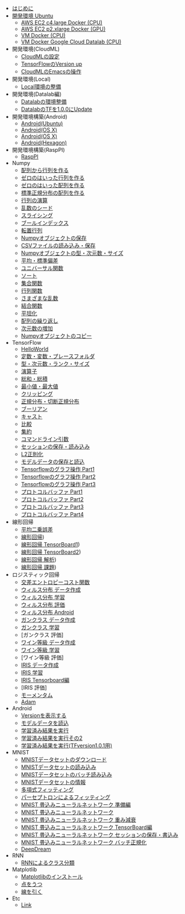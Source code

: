
* [はじめに](README.md)
* [開発環境 Ubuntu](./develop-ubuntu/README.md)
	* [AWS EC2 c4.large Docker (CPU)](./develop-ubuntu/r1.0.1/aws-ec2-docker-cpu.md)
	* [AWS EC2 p2.xlarge Docker (GPU)](./develop-ubuntu/r1.0.1/aws-ec2-docker-gpu.md)
	* [VM Docker (CPU)](./develop-ubuntu/r1.0.1/vm-docker-cpu.md)
	* [VM Docker Google Cloud Datalab (CPU)](./develop-ubuntu/r1.0.1/vm-docker-datalab-cpu.md)
* 開発環境(CloudML)
	* [CloudMLの設定](cloudml/cloudml.md)
    * [TensorFlowのVersion up](cloudml/versionup.md)
    * [CloudMLのEmacsの操作](cloudml/emacs.md)
* 開発環境(Local)
    * [Local環境の整備](local/local.md)
* 開発環境(Datalab編)
    * [Datalabの環境整備](datalab/datalab.md)
    * [DatalabのTFを1.0.0にUpdate](datalab/datalab_update_tf1.md)
* 開発環境構築(Android)
    * [Android(Ubuntu)](android/build.md)
    * [Android(OS X)](android/build_osx.md)
    * [Android(OS X)](android/build_osx_bazel.md)
    * [Android(Hexagon)](android/build_hexagon.md)
* 開発環境構築(RaspPI)
    * [RaspPI](raspberryPI/build.md)
* Numpy
    * [配列から行列を作る](numpy/numpy_arrmat.md)
    * [ゼロのはいった行列を作る](numpy/numpy_zerotensor.md)
    * [ゼロのはいった配列を作る](numpy/numpy_zeroarray.md)
    * [標準正規分布の配列を作る](numpy/numpy_randn.md)
    * [行列の演算](numpy/numpy006.md)
    * [乱数のシード](numpy/numpy007.md)
    * [スライシング](numpy/numpy008.md)
    * [ブールインデックス](numpy/numpy009.md)
    * [転置行列](numpy/numpy010.md)
    * [Numpyオブジェクトの保存](numpy/numpy011.md)
    * [CSVファイルの読み込み・保存](numpy/numpy012.md)
    * [Numpyオブジェクトの型・次元数・サイズ](numpy/numpy013.md)
    * [平均・標準偏差](numpy/numpy014.md)
    * [ユニバーサル関数](numpy/numpy015.md)
    * [ソート](numpy/numpy_sort.md)
    * [集合関数](numpy/numpy_set_func.md)
    * [行列関数](numpy/numpy_matrix_func.md)
    * [さまざまな乱数](numpy/numpy_random.md)
    * [結合関数](numpy/numpy_concat.md)
    * [平坦化](numpy/numpy_flatten.md)
    * [配列の繰り返し](numpy/numpy_repeat.md)
    * [次元数の増加](numpy/numpy_newaxis.md)
    * [Numpyオブジェクトのコピー](numpy/numpy_copy.md)
* TensorFlow
    * [HelloWorld](model_basic/tensorflow_hello.md)
    * [定数・変数・プレースフォルダ](model_basic/tensorflow_placeholder.md)
    * [型・次元数・ランク・サイズ](model_basic/tensorflow_type.md)
    * [演算子](model_basic/tensorflow_operator.md)
    * [総和・総積](model_basic/tensorflow_sum.md)
    * [最小値・最大値](model_basic/tensorflow_argmin.md)
    * [クリッピング](model_basic/tensorflow_clip_by_value.md)
    * [正規分布・切断正規分布](model_basic/tensorflow_normal.md)
    * [ブーリアン](model_basic/tensorflow_boolean.md)
    * [キャスト](model_basic/tensorflow_cast.md)
    * [比較](model_basic/tensorflow_comparison.md)
    * [集約](model_basic/tensorflow_pack.md)
    * [コマンドライン引数](model_basic/tensorflow_flags.md)
    * [セッションの保存・読み込み](model_basic/tensorflow_session.md)
    * [L2正則化](model_basic/tensorflow_l2_norm.md)
    * [モデルデータの保存と読込](model_basic/tensorflow_model.md)
    * [Tensorflowのグラフ操作 Part1](building_graph/tensorflow_graph_part1.md)
    * [Tensorflowのグラフ操作 Part2](building_graph/tensorflow_graph_part2.md)
    * [Tensorflowのグラフ操作 Part3](building_graph/tensorflow_graph_part3.md)
    * [プロトコルバッファ Part1](building_graph/tensorflow_protocol_buffers_part1.md)
    * [プロトコルバッファ Part2](building_graph/tensorflow_protocol_buffers_part2.md)
    * [プロトコルバッファ Part3](building_graph/tensorflow_protocol_buffers_part3.md)
    * [プロトコルバッファ Part4](building_graph/tensorflow_protocol_buffers_part4.md)
* 線形回帰
    * [平均二乗誤差](model_linear/tensorflow_mse.md)
    * [線形回帰](model_linear/tensorflow_linear01.md))
    * [線形回帰 TensorBoard1](model_linear/tensorflow_linear02.md))
    * [線形回帰 TensorBoard2](model_linear/tensorflow_linear03.md))
    * [線形回帰 解析](model_linear/tensorflow_linear04.md))
    * [線形回帰 課題](model_linear/tensorflow_linear05.md))
* ロジスティック回帰
    * [交差エントロピーコスト関数](model_logstic/tensorflow_cross_entropy.md)
    * [ウィルス分布 データ作成](model_logstic/tensorflow_logistic_virus01.md)
    * [ウィルス分布 学習](model_logstic/tensorflow_logistic_virus02.md)
    * [ウィルス分布 評価](model_logstic/tensorflow_logistic_virus03.md)
    * [ウィルス分布 Android](model_logstic/tensorflow_logistic_virus_anroid.md)
    * [ガンクラス データ作成](model_logstic/tensorflow_logistic_cancer01.md)
    * [ガンクラス 学習](model_logstic/tensorflow_logistic_cancer02.md)
    * [ガンクラス 評価]
    * [ワイン等級 データ作成](model_logstic/tensorflow_logistic_wine01.md)
    * [ワイン等級 学習](model_logstic/tensorflow_logistic_wine02.md)
    * [ワイン等級 評価]
    * [IRIS データ作成](model_logstic/tensorflow_three_classification_first.md)
    * [IRIS 学習](model_logstic/tensorflow_three_classification_last.md)
    * [IRIS Tensorboard編](model_logstic/tensorflow_three_classification_tensorboard.md)
    * [IRIS 評価]
    * [モーメンタム](model_logstic/tensorflow_iris_momentum.md)
    * [Adam](model_logstic/tensorflow_iris_adam.md)
* Android
    * [Versionを表示する](android/version.md)
    * [モデルデータを読込](android/load_model.md)
    * [学習済み結果を実行](android/run.md)
    * [学習済み結果を実行その2](android/load_model2.md)
    * [学習済み結果を実行(TFversion1.0.1用)](android/load_model3.md)
* MNIST
    * [MNISTデータセットのダウンロード](model_mnist/tensorflow_mnist_download.md)
    * [MNISTデータセットの読み込み](model_mnist/tensorflow_mnist_load.md)
    * [MNISTデータセットのバッチ読み込み](model_mnist/tensorflow_mnist_batch.md)
    * [MNISTデータセットの情報](model_mnist/tensorflow_mnist_info.md)
    * [多項式フィッティング](model_mnist/tensorflow_fitting.md)
    * [パーセプトロンによるフィッティング](model_mnist/tensorflow_perceptron_fitting.md)
    * [MNIST 畳込みニューラルネットワーク 準備編](model_mnist/tensorflow_cnn_mnist_01.md)
    * [MNIST 畳込みニューラルネットワーク](model_mnist/tensorflow_cnn_mnist_02.md)
    * [MNIST 畳込みニューラルネットワーク 重み減衰](model_mnist/tensorflow_cnn_mnist_03.md)
    * [MNIST 畳込みニューラルネットワーク TensorBoard編](model_mnist/tensorflow_cnn_mnist_04.md)
    * [MNIST 畳込みニューラルネットワーク セッションの保存・書込み](model_mnist/tensorflow_cnn_mnist_05.md)
    * [MNIST 畳込みニューラルネットワーク バッチ正規化](model_mnist/tensorflow_cnn_mnist_06.md)
    * [DeepDream](model_mnist/tensorflow_deep_dream.md)
* RNN
    * [RNNによるクラス分類](model_sequence/rnn_basic.md)
* Matplotlib
    * [Matplotlibのインストール](matplotlib/matplotlib.md)
    * [点をうつ](matplotlib/matplotlib_point.md)
    * [線を引く](matplotlib/matplotlib_line.md)
* Etc
    * [Link](link/link.md)
